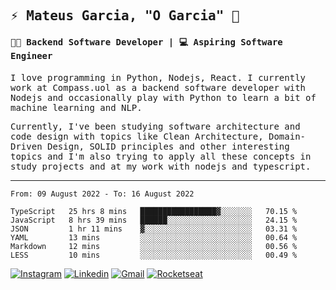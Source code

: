 
<samp>
  
## ⚡ Mateus Garcia, "O Garcia" :rocket: 
  

#### 👨‍💻 Backend Software Developer | 💻 Aspiring Software Engineer

  
I love programming in Python, Nodejs, React. I currently work at Compass.uol as a backend software developer with Nodejs and occasionally play with Python to learn a bit of machine learning and NLP.

  
Currently, I've been studying software architecture and code design with topics like Clean Architecture, Domain-Driven Design, SOLID principles and other interesting topics and I'm also trying to apply all these concepts in study projects and at my work with nodejs and typescript.

---

<!--START_SECTION:waka-->

```text
From: 09 August 2022 - To: 16 August 2022

TypeScript   25 hrs 8 mins   █████████████████▓░░░░░░░   70.15 %
JavaScript   8 hrs 39 mins   ██████░░░░░░░░░░░░░░░░░░░   24.15 %
JSON         1 hr 11 mins    ▓░░░░░░░░░░░░░░░░░░░░░░░░   03.31 %
YAML         13 mins         ░░░░░░░░░░░░░░░░░░░░░░░░░   00.64 %
Markdown     12 mins         ░░░░░░░░░░░░░░░░░░░░░░░░░   00.56 %
LESS         10 mins         ░░░░░░░░░░░░░░░░░░░░░░░░░   00.49 %
```

<!--END_SECTION:waka-->
  
</samp>

[![Instagram](https://img.shields.io/badge/-Mateus%20Garcia-c080ff?style=flat-square&labelColor=c080ff&logo=instagram&logoColor=white&link=https://www.instagram.com/mpg.x)](https://www.instagram.com/mpg.x) 
[![Linkedin](https://img.shields.io/badge/-Mateus%20Garcia-c080ff?style=flat-square&logo=Linkedin&logoColor=white&link=https://www.linkedin.com/in/mpgxc)](https://www.linkedin.com/in/mpgxc) 
[![Gmail](https://img.shields.io/badge/-mpgx5.c@gmail.com-c080ff?style=flat-square&logo=Gmail&logoColor=white&link=mailto:diego.schell.f@gmail.com)](mailto:mpgx5.c@gmail.com)
[![Rocketseat](https://img.shields.io/badge/-Rocketseat%20Profile-c080ff?style=flat-square&labelColor=c080ff&logoColor=white&link=https://app.rocketseat.com.br/me/mpgxc)](https://app.rocketseat.com.br/me/mpgxc)
